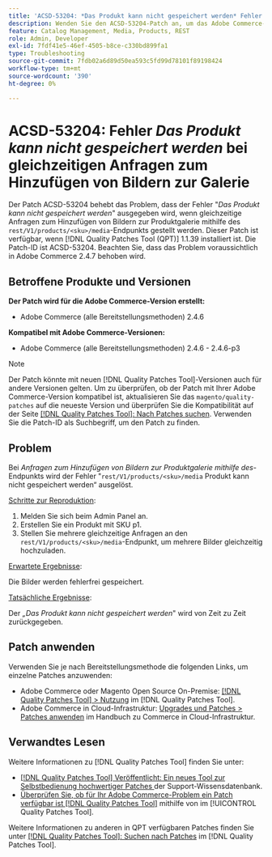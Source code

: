 ```yaml
---
title: 'ACSD-53204: *Das Produkt kann nicht gespeichert werden* Fehler bei gleichzeitigen Anfragen, Bilder zur Galerie hinzuzufügen'
description: Wenden Sie den ACSD-53204-Patch an, um das Adobe Commerce-Problem zu beheben, bei dem der Fehler „Das Produkt kann nicht gespeichert werden“ ausgegeben wird, wenn gleichzeitige Anfragen zum Hinzufügen von Bildern zur Produktgalerie mithilfe des REST/V1/products/&lt;sku&gt;/media-Endpunkts gestellt werden.
feature: Catalog Management, Media, Products, REST
role: Admin, Developer
exl-id: 7fdf41e5-46ef-4505-b8ce-c330bd899fa1
type: Troubleshooting
source-git-commit: 7fdb02a6d89d50ea593c5fd99d78101f89198424
workflow-type: tm+mt
source-wordcount: '390'
ht-degree: 0%

---
```


# ACSD-53204: Fehler *Das Produkt kann nicht gespeichert werden* bei gleichzeitigen Anfragen zum Hinzufügen von Bildern zur Galerie

Der Patch ACSD-53204 behebt das Problem, dass der Fehler &quot;*Das Produkt kann nicht gespeichert werden*&quot; ausgegeben wird, wenn gleichzeitige Anfragen zum Hinzufügen von Bildern zur Produktgalerie mithilfe des `rest/V1/products/<sku>/media`-Endpunkts gestellt werden. Dieser Patch ist verfügbar, wenn [!DNL Quality Patches Tool (QPT)] 1.1.39 installiert ist. Die Patch-ID ist ACSD-53204. Beachten Sie, dass das Problem voraussichtlich in Adobe Commerce 2.4.7 behoben wird.

## Betroffene Produkte und Versionen

**Der Patch wird für die Adobe Commerce-Version erstellt:**

* Adobe Commerce (alle Bereitstellungsmethoden) 2.4.6

**Kompatibel mit Adobe Commerce-Versionen:**

* Adobe Commerce (alle Bereitstellungsmethoden) 2.4.6 - 2.4.6-p3

>[!NOTE]
>
>Der Patch könnte mit neuen [!DNL Quality Patches Tool]-Versionen auch für andere Versionen gelten. Um zu überprüfen, ob der Patch mit Ihrer Adobe Commerce-Version kompatibel ist, aktualisieren Sie das `magento/quality-patches` auf die neueste Version und überprüfen Sie die Kompatibilität auf der Seite [[!DNL Quality Patches Tool]: Nach Patches suchen](https://experienceleague.adobe.com/tools/commerce-quality-patches/index.html). Verwenden Sie die Patch-ID als Suchbegriff, um den Patch zu finden.

## Problem

Bei *Anfragen zum Hinzufügen von Bildern zur Produktgalerie mithilfe des*-Endpunkts wird der Fehler &quot;`rest/V1/products/<sku>/media` Produkt kann nicht gespeichert werden“ ausgelöst.

<u>Schritte zur Reproduktion</u>:

1. Melden Sie sich beim Admin Panel an.
1. Erstellen Sie ein Produkt mit SKU p1.
1. Stellen Sie mehrere gleichzeitige Anfragen an den `rest/V1/products/<sku>/media`-Endpunkt, um mehrere Bilder gleichzeitig hochzuladen.

<u>Erwartete Ergebnisse</u>:

Die Bilder werden fehlerfrei gespeichert.

<u>Tatsächliche Ergebnisse</u>:

Der *„Das Produkt kann nicht gespeichert werden*&quot; wird von Zeit zu Zeit zurückgegeben.

## Patch anwenden

Verwenden Sie je nach Bereitstellungsmethode die folgenden Links, um einzelne Patches anzuwenden:

* Adobe Commerce oder Magento Open Source On-Premise: [[!DNL Quality Patches Tool] > Nutzung](/help/tools/quality-patches-tool/usage.md) im [!DNL Quality Patches Tool].
* Adobe Commerce in Cloud-Infrastruktur: [Upgrades und Patches > Patches anwenden](https://experienceleague.adobe.com/docs/commerce-cloud-service/user-guide/develop/upgrade/apply-patches.html) im Handbuch zu Commerce in Cloud-Infrastruktur.

## Verwandtes Lesen

Weitere Informationen zu [!DNL Quality Patches Tool] finden Sie unter:

* [[!DNL Quality Patches Tool] Veröffentlicht: Ein neues Tool zur Selbstbedienung hochwertiger Patches ](https://experienceleague.adobe.com/en/docs/commerce-operations/tools/quality-patches-tool/quality-patches-tool-to-self-serve-quality-patches) der Support-Wissensdatenbank.
* [Überprüfen Sie, ob für Ihr Adobe Commerce-Problem ein Patch verfügbar ist [!DNL Quality Patches Tool]](/help/tools/quality-patches-tool/patches-available-in-qpt/check-patch-for-magento-issue-with-magento-quality-patches.md) mithilfe von im [!UICONTROL Quality Patches Tool].


Weitere Informationen zu anderen in QPT verfügbaren Patches finden Sie unter [[!DNL Quality Patches Tool]: Suchen nach Patches](https://experienceleague.adobe.com/tools/commerce-quality-patches/index.html) im [!DNL Quality Patches Tool].
